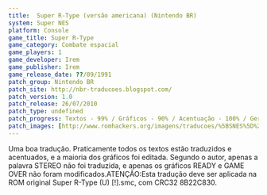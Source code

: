 ```yaml
---
title:  Super R-Type (versão americana) (Nintendo BR)
system: Super NES
platform: Console
game_title: Super R-Type
game_category: Combate espacial
game_players: 1
game_developer: Irem
game_publisher: Irem
game_release_date: ??/09/1991
patch_group: Nintendo BR
patch_site: http://nbr-traducoes.blogspot.com/
patch_version: 1.0
patch_release: 26/07/2010
patch_type: undefined
patch_progress: Textos - 99% / Gráficos - 90% / Acentuação - 100% / Geral - 95%
patch_images: [http://www.romhackers.org/imagens/traducoes/%5BSNES%5D%20Super%20R-Type%20-%20Nintendo%20BR%20-%201.png,http://www.romhackers.org/imagens/traducoes/%5BSNES%5D%20Super%20R-Type%20-%20Nintendo%20BR%20-%202.png,http://www.romhackers.org/imagens/traducoes/%5BSNES%5D%20Super%20R-Type%20-%20Nintendo%20BR%20-%203.png]
---
```

Uma boa tradução. Praticamente todos os textos estão traduzidos e acentuados, e a maioria dos gráficos foi editada. Segundo o autor, apenas a palavra STEREO não foi traduzida, e apenas os gráficos READY e GAME OVER não foram modificados.ATENÇÃO:Esta tradução deve ser aplicada na ROM original Super R-Type (U) [!].smc, com CRC32 8B22C830.